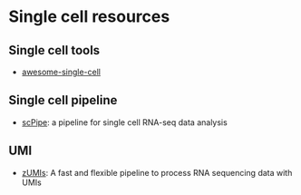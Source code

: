 # Single cell resources

## Single cell tools

* [awesome-single-cell](https://github.com/seandavi/awesome-single-cell)


## Single cell pipeline

* [scPipe](https://github.com/LuyiTian/scPipe): a pipeline for single cell RNA-seq data analysis

## UMI
* [zUMIs](https://github.com/sdparekh/zUMIs): A fast and flexible pipeline to process RNA sequencing data with UMIs

